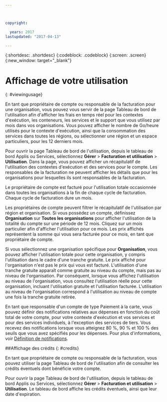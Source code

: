 ```yaml
---



copyright:

  years: 2017
lastupdated: "2017-04-13"

---
```


{:shortdesc: .shortdesc}
{:codeblock: .codeblock}
{:screen: .screen}
{:new_window: target="_blank"}

# Affichage de votre utilisation 
{: #viewingusage}

En tant que propriétaire de compte ou responsable de la facturation pour une organisation, vous pouvez vous servir de la page Tableau de bord de l'utilisation afin d'afficher les frais en temps réel pour les contextes d'exécution, les conteneurs, les services et le support que vous utilisez par mois dans vos organisations. Vous pouvez afficher le nombre de Go/heure utilisés pour le contexte d'exécution, ainsi que la consommation des services dans toutes les
régions, ou sélectionner une région et un espace particuliers, pour les 12 derniers mois.

Pour ouvrir la page Tableau de bord de l'utilisation, depuis le tableau de bord Applis ou Services, sélectionnez **Gérer** &gt; **Facturation et utilisation** &gt; **Utilisation**. Dans la page, vous pouvez afficher un récapitulatif de l'utilisation des contextes d'exécution et
des services pour le compte. Les responsables de la facturation ne peuvent afficher les détails que pour les organisations pour lesquelles ils sont responsables de la
facturation.

Le propriétaire de compte est facturé pour l'utilisation totale occasionnée dans toutes les organisations à la fin de chaque cycle de
facturation. Chaque
cycle de facturation dure un mois.

Les propriétaires de compte peuvent filtrer le récapitulatif de l'utilisation par région et organisation. Si
vous possédez un compte, définissez **Organisation** sur **Toutes les organisations** pour afficher l'utilisation de la totalité du compte sur une période de 12 mois. Cliquez sur un mois particulier afin d'afficher l'utilisation pour ce mois.  Les prix affichés représentent la somme qui
vous sera facturée pour ce mois, en tant que propriétaire de compte.

Si vous sélectionnez une organisation spécifique pour **Organisation**, vous pouvez afficher l'utilisation totale pour cette
organisation, y compris l'utilisation dans le cadre d'une tranche gratuite. Le prix affiché pour l'organisation n'est pas le prix qui vous est facturé. L'utilisation d'une tranche gratuite apparaît comme gratuite au niveau du compte, mais pas au niveau de l'organisation. Par conséquent, lorsque
vous affichez l'utilisation au niveau de l'organisation, vous consultez l'utilisation réelle pour cette organisation, incluant l'utilisation
gratuite et l'utilisation facturée. L'utilisation au niveau de l'organisation correspond à l'utilisation au niveau de compte une fois la
tranche gratuite retirée.

En tant que responsable d'un compte de type Paiement à la carte, vous pouvez définir des notifications relatives aux dépenses en fonction du coût
total de votre compte, pour votre contexte d'exécution et vos services et pour des services individuels, à l'exception des services de tiers. Vous recevez des
notifications lorsque vous atteignez 80 %, 90 % et 100 % des seuils que vous avez spécifiés pour les dépenses. Pour plus d'informations, voir [Définition de notifications](/docs/admin/notifications.html#setting-notifications).

##Affichage des crédits
{: #credits}

En tant que propriétaire de compte ou responsable de la facturation, vous pouvez utiliser la page Tableau de bord de l'utilisation afin de consulter les crédits éventuels dont bénéficie votre compte. 

Pour ouvrir la page Tableau de bord de l'utilisation, depuis le tableau de bord Applis ou Services, sélectionnez **Gérer** &gt; **Facturation et utilisation** &gt; **Utilisation**. Le tableau de bord affiche les crédits éventuels, ainsi que leur date d'expiration.

